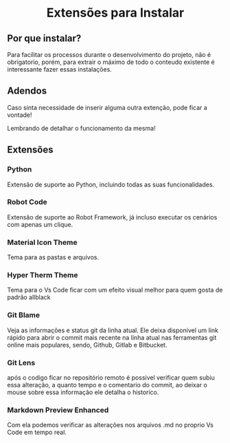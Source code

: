 <h1 align="center">
<br>Extensões para Instalar
</h1>

## Por que instalar?
Para facilitar os processos durante o desenvolvimento do projeto, não é obrigatorio, porém, para extrair o máximo de todo o conteudo existente é interessante fazer essas instalações.

## Adendos
Caso sinta necessidade de inserir alguma outra extenção, pode ficar a vontade!

Lembrando de detalhar o funcionamento da mesma!

## Extensões
### Python
Extensão de suporte ao Python, incluindo todas as suas funcionalidades.

### Robot Code
Extensão de suporte ao Robot Framework, já incluso executar os cenários com apenas um clique.

### Material Icon Theme
Tema para as pastas e arquivos.

### Hyper Therm Theme
Tema para o Vs Code ficar com um efeito visual melhor para quem gosta de padrão allblack

### Git Blame
Veja as informações e status git da linha atual.
Ele deixa disponivel um link rápido para abrir o commit mais recente na linha atual nas ferramentas git online mais populares, sendo, Github, Gitlab e Bitbucket.

### Git Lens
após o codigo ficar no repositório remoto é possivel verificar quem subiu essa alteração, a quanto tempo e o comentario do commit, ao deixar o mouse sobre essa informação ele detalha o historico.

### Markdown Preview Enhanced
Com ela podemos verificar as alterações nos arquivos .md no proprio Vs Code em tempo real.